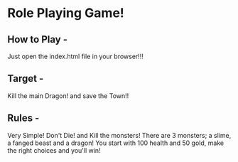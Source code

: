 # Role Playing Game!
## How to Play - 
  Just open the index.html file in your browser!!! 

## Target - 
  Kill the main Dragon! and save the Town!!

## Rules - 
  Very Simple! Don't Die! and Kill the monsters! 
  There are 3 monsters; a slime, a fanged beast and a dragon!
  You start with 100 health and 50 gold, make the right choices and you'll win!

